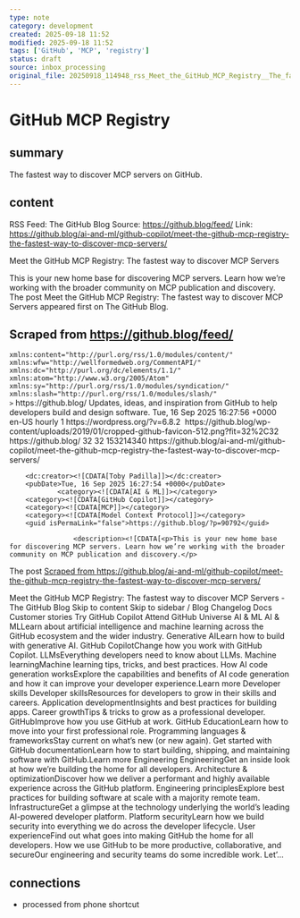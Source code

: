 ```yaml
---
type: note
category: development
created: 2025-09-18 11:52
modified: 2025-09-18 11:52
tags: ['GitHub', 'MCP', 'registry']
status: draft
source: inbox_processing
original_file: 20250918_114948_rss_Meet_the_GitHub_MCP_Registry__The_fastest_way_to_d.txt
---
```


# GitHub MCP Registry

## summary
The fastest way to discover MCP servers on GitHub.

## content
RSS Feed: The GitHub Blog
Source: https://github.blog/feed/
Link: https://github.blog/ai-and-ml/github-copilot/meet-the-github-mcp-registry-the-fastest-way-to-discover-mcp-servers/

Meet the GitHub MCP Registry: The fastest way to discover MCP Servers

This is your new home base for discovering MCP servers. Learn how we’re working with the broader community on MCP publication and discovery. The post Meet the GitHub MCP Registry: The fastest way to discover MCP Servers appeared first on The GitHub Blog.

## Scraped from https://github.blog/feed/
<?xml version="1.0" encoding="UTF-8"?><rss version="2.0"
	xmlns:content="http://purl.org/rss/1.0/modules/content/"
	xmlns:wfw="http://wellformedweb.org/CommentAPI/"
	xmlns:dc="http://purl.org/dc/elements/1.1/"
	xmlns:atom="http://www.w3.org/2005/Atom"
	xmlns:sy="http://purl.org/rss/1.0/modules/syndication/"
	xmlns:slash="http://purl.org/rss/1.0/modules/slash/"
	>

<channel>
	<title>The GitHub Blog</title>
	<atom:link href="https://github.blog/feed/" rel="self" type="application/rss+xml" />
	<link>https://github.blog/</link>
	<description>Updates, ideas, and inspiration from GitHub to help developers build and design software.</description>
	<lastBuildDate>Tue, 16 Sep 2025 16:27:56 +0000</lastBuildDate>
	<language>en-US</language>
	<sy:updatePeriod>
	hourly	</sy:updatePeriod>
	<sy:updateFrequency>
	1	</sy:updateFrequency>
	<generator>https://wordpress.org/?v=6.8.2</generator>

<image>
	<url>https://github.blog/wp-content/uploads/2019/01/cropped-github-favicon-512.png?fit=32%2C32</url>
	<title>The GitHub Blog</title>
	<link>https://github.blog/</link>
	<width>32</width>
	<height>32</height>
</image> 
<site xmlns="com-wordpress:feed-additions:1">153214340</site>	<item>
		<title>Meet the GitHub MCP Registry: The fastest way to discover MCP Servers</title>
		<link>https://github.blog/ai-and-ml/github-copilot/meet-the-github-mcp-registry-the-fastest-way-to-discover-mcp-servers/</link>
		
		<dc:creator><![CDATA[Toby Padilla]]></dc:creator>
		<pubDate>Tue, 16 Sep 2025 16:27:54 +0000</pubDate>
				<category><![CDATA[AI & ML]]></category>
		<category><![CDATA[GitHub Copilot]]></category>
		<category><![CDATA[MCP]]></category>
		<category><![CDATA[Model Context Protocol]]></category>
		<guid isPermaLink="false">https://github.blog/?p=90792</guid>

					<description><![CDATA[<p>This is your new home base for discovering MCP servers. Learn how we’re working with the broader community on MCP publication and discovery.</p>
<p>The post <a href="https://github.blog/ai-and-ml/github-...


## Scraped from https://github.blog/ai-and-ml/github-copilot/meet-the-github-mcp-registry-the-fastest-way-to-discover-mcp-servers/
Meet the GitHub MCP Registry: The fastest way to discover MCP Servers - The GitHub Blog Skip to content Skip to sidebar / Blog Changelog Docs Customer stories Try GitHub Copilot Attend GitHub Universe AI &amp; ML AI &amp; MLLearn about artificial intelligence and machine learning across the GitHub ecosystem and the wider industry. Generative AILearn how to build with generative AI. GitHub CopilotChange how you work with GitHub Copilot. LLMsEverything developers need to know about LLMs. Machine learningMachine learning tips, tricks, and best practices. How AI code generation worksExplore the capabilities and benefits of AI code generation and how it can improve your developer experience.Learn more Developer skills Developer skillsResources for developers to grow in their skills and careers. Application developmentInsights and best practices for building apps. Career growthTips &amp; tricks to grow as a professional developer. GitHubImprove how you use GitHub at work. GitHub EducationLearn how to move into your first professional role. Programming languages &amp; frameworksStay current on what’s new (or new again). Get started with GitHub documentationLearn how to start building, shipping, and maintaining software with GitHub.Learn more Engineering EngineeringGet an inside look at how we’re building the home for all developers. Architecture &amp; optimizationDiscover how we deliver a performant and highly available experience across the GitHub platform. Engineering principlesExplore best practices for building software at scale with a majority remote team. InfrastructureGet a glimpse at the technology underlying the world’s leading AI-powered developer platform. Platform securityLearn how we build security into everything we do across the developer lifecycle. User experienceFind out what goes into making GitHub the home for all developers. How we use GitHub to be more productive, collaborative, and secureOur engineering and security teams do some incredible work. Let’...


## connections
- processed from phone shortcut
